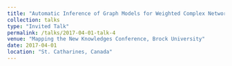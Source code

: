 ```yaml
---
title: "Automatic Inference of Graph Models for Weighted Complex Networks using Genetic Programming"
collection: talks
type: "Invited Talk"
permalink: /talks/2017-04-01-talk-4
venue: "Mapping the New Knowledges Conference, Brock University"
date: 2017-04-01
location: "St. Catharines, Canada"
---
```

